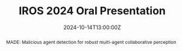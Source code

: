 ---
title: IROS 2024 Oral Presentation

event: Proceedings of the IEEE/RSJ International Conference on Intelligent Robots and Systems (IROS 2024)
event_url: https://iros2024-abudhabi.org/

location: ADNEC
address:
  street: Khaleej Al Arabi Street
  region: Abu Dhabi
  city: Abu Dhabi
  postcode: 5546
  country: UAE


summary: 'Oral Presenation of our paper MADE!'
abstract: 'MADE: Malicious agent detection for robust multi-agent collaborative perception'

# Talk start and end times.
#   End time can optionally be hidden by prefixing the line with `#`.
date: '2024-10-14T13:00:00Z'
# date_end: '2030-10-14T15:00:00Z'
all_day: false
publishDate: '2024-06-30T00:00:00Z'

authors:
  - Sheng Yin

tags: []

# Is this a featured talk? (true/false)
featured: false

image:
  caption: 'Image credit: [**Unsplash**](https://unsplash.com/photos/bzdhc5b3Bxs)'
  focal_point: Right

#links:
#  - icon: twitter
#    icon_pack: fab
#    name: Follow
#    url: https://twitter.com/georgecushen
url_code: 'https://github.com/shengyin1224/MADE'
url_pdf: ''
url_video: 'https://youtu.be/EmqhmzEQ0Y0?si=iQERUtqigpePhugI'

slides: ""

# Projects (optional).
#   Associate this post with one or more of your projects.
#   Simply enter your project's folder or file name without extension.
#   E.g. `projects = ["internal-project"]` references `content/project/deep-learning/index.md`.
#   Otherwise, set `projects = []`.
projects: []

---